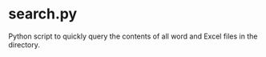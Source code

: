 # search.py
Python script to quickly query the contents of all word and Excel files in the directory.
